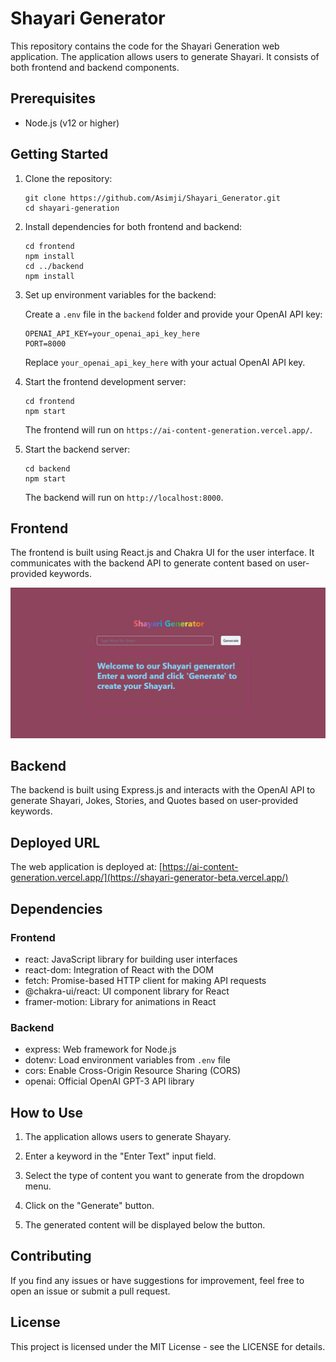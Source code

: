 # Shayari Generator

This repository contains the code for the Shayari Generation web application. The application allows users to generate Shayari. It consists of both frontend and backend components.

## Prerequisites

- Node.js (v12 or higher)

## Getting Started

1. Clone the repository:
    ```
    git clone https://github.com/Asimji/Shayari_Generator.git
    cd shayari-generation
    ```


2. Install dependencies for both frontend and backend:

    ```
    cd frontend
    npm install
    cd ../backend
    npm install
    ```


3. Set up environment variables for the backend:

    Create a `.env` file in the `backend` folder and provide your OpenAI API key:

    ```
    OPENAI_API_KEY=your_openai_api_key_here
    PORT=8000
    ```

    Replace `your_openai_api_key_here` with your actual OpenAI API key.

4. Start the frontend development server:

    ```
    cd frontend
    npm start
    ```

    The frontend will run on `https://ai-content-generation.vercel.app/`.

5. Start the backend server:

    ```
    cd backend
    npm start
    ```


    The backend will run on `http://localhost:8000`.

## Frontend

The frontend is built using React.js and Chakra UI for the user interface. It communicates with the backend API to generate content based on user-provided keywords.

![Homepage](./frontend/src/images/Screenshot%20(160).png)

## Backend

The backend is built using Express.js and interacts with the OpenAI API to generate Shayari, Jokes, Stories, and Quotes based on user-provided keywords.

## Deployed URL

The web application is deployed at: [https://ai-content-generation.vercel.app/](https://shayari-generator-beta.vercel.app/)

## Dependencies

### Frontend

- react: JavaScript library for building user interfaces
- react-dom: Integration of React with the DOM
- fetch: Promise-based HTTP client for making API requests
- @chakra-ui/react: UI component library for React
- framer-motion: Library for animations in React

### Backend

- express: Web framework for Node.js
- dotenv: Load environment variables from `.env` file
- cors: Enable Cross-Origin Resource Sharing (CORS)
- openai: Official OpenAI GPT-3 API library

## How to Use

1. The application allows users to generate Shayary.

2. Enter a keyword in the "Enter Text" input field.

3. Select the type of content you want to generate from the dropdown menu.

4. Click on the "Generate" button.

5. The generated content will be displayed below the button.


## Contributing

If you find any issues or have suggestions for improvement, feel free to open an issue or submit a pull request.

## License

This project is licensed under the MIT License - see the LICENSE for details.








